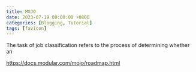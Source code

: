 ```yaml
---
title: MOJO
date: 2023-07-19 00:00:00 +0800
categories: [Blogging, Tutorial]
tags: [favicon]
---
```



The task of job classification refers to the process of determining whether an 


https://docs.modular.com/mojo/roadmap.html 

